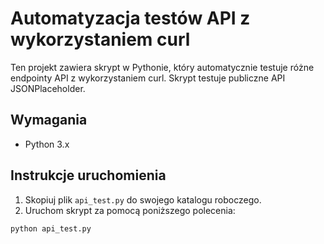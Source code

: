 # Automatyzacja testów API z wykorzystaniem curl

Ten projekt zawiera skrypt w Pythonie, który automatycznie testuje różne endpointy API z wykorzystaniem curl. Skrypt testuje publiczne API JSONPlaceholder.

## Wymagania

- Python 3.x

## Instrukcje uruchomienia

1. Skopiuj plik `api_test.py` do swojego katalogu roboczego.
2. Uruchom skrypt za pomocą poniższego polecenia:

```sh
python api_test.py

